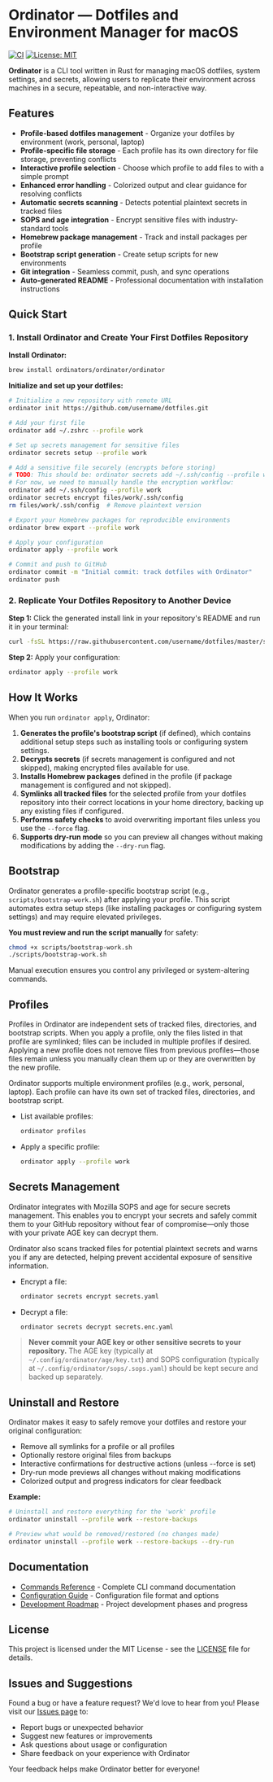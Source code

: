 # Ordinator — Dotfiles and Environment Manager for macOS

[![CI](https://github.com/ordinators/ordinator/workflows/CI/badge.svg)](https://github.com/ordinators/ordinator/actions)
[![License: MIT](https://img.shields.io/badge/License-MIT-yellow.svg)](https://opensource.org/licenses/MIT)

**Ordinator** is a CLI tool written in Rust for managing macOS dotfiles, system settings, and secrets, allowing users to replicate their environment across machines in a secure, repeatable, and non-interactive way.

## Features

- **Profile-based dotfiles management** - Organize your dotfiles by environment (work, personal, laptop)
- **Profile-specific file storage** - Each profile has its own directory for file storage, preventing conflicts
- **Interactive profile selection** - Choose which profile to add files to with a simple prompt
- **Enhanced error handling** - Colorized output and clear guidance for resolving conflicts
- **Automatic secrets scanning** - Detects potential plaintext secrets in tracked files
- **SOPS and age integration** - Encrypt sensitive files with industry-standard tools
- **Homebrew package management** - Track and install packages per profile
- **Bootstrap script generation** - Create setup scripts for new environments
- **Git integration** - Seamless commit, push, and sync operations
- **Auto-generated README** - Professional documentation with installation instructions

## Quick Start

### 1. Install Ordinator and Create Your First Dotfiles Repository

**Install Ordinator:**
```bash
brew install ordinators/ordinator/ordinator
```

**Initialize and set up your dotfiles:**
```bash
# Initialize a new repository with remote URL
ordinator init https://github.com/username/dotfiles.git

# Add your first file
ordinator add ~/.zshrc --profile work

# Set up secrets management for sensitive files
ordinator secrets setup --profile work

# Add a sensitive file securely (encrypts before storing)
# TODO: This should be: ordinator secrets add ~/.ssh/config --profile work
# For now, we need to manually handle the encryption workflow:
ordinator add ~/.ssh/config --profile work
ordinator secrets encrypt files/work/.ssh/config
rm files/work/.ssh/config  # Remove plaintext version

# Export your Homebrew packages for reproducible environments
ordinator brew export --profile work

# Apply your configuration
ordinator apply --profile work

# Commit and push to GitHub
ordinator commit -m "Initial commit: track dotfiles with Ordinator"
ordinator push
```

### 2. Replicate Your Dotfiles Repository to Another Device

**Step 1:** Click the generated install link in your repository's README and run it in your terminal:
```bash
curl -fsSL https://raw.githubusercontent.com/username/dotfiles/master/scripts/install.sh | sh
```

**Step 2:** Apply your configuration:
```bash
ordinator apply --profile work
```

## How It Works

When you run `ordinator apply`, Ordinator:

1. **Generates the profile's bootstrap script** (if defined), which contains additional setup steps such as installing tools or configuring system settings.
2. **Decrypts secrets** (if secrets management is configured and not skipped), making encrypted files available for use.
3. **Installs Homebrew packages** defined in the profile (if package management is configured and not skipped).
4. **Symlinks all tracked files** for the selected profile from your dotfiles repository into their correct locations in your home directory, backing up any existing files if configured.
5. **Performs safety checks** to avoid overwriting important files unless you use the `--force` flag.
6. **Supports dry-run mode** so you can preview all changes without making modifications by adding the `--dry-run` flag.

## Bootstrap

Ordinator generates a profile-specific bootstrap script (e.g., `scripts/bootstrap-work.sh`) after applying your profile. This script automates extra setup steps (like installing packages or configuring system settings) and may require elevated privileges.

**You must review and run the script manually** for safety:
```bash
chmod +x scripts/bootstrap-work.sh
./scripts/bootstrap-work.sh
```
Manual execution ensures you control any privileged or system-altering commands.

## Profiles

Profiles in Ordinator are independent sets of tracked files, directories, and bootstrap scripts. When you apply a profile, only the files listed in that profile are symlinked; files can be included in multiple profiles if desired. Applying a new profile does not remove files from previous profiles—those files remain unless you manually clean them up or they are overwritten by the new profile.

Ordinator supports multiple environment profiles (e.g., work, personal, laptop). Each profile can have its own set of tracked files, directories, and bootstrap script.

- List available profiles:
  ```bash
  ordinator profiles
  ```
- Apply a specific profile:
  ```bash
  ordinator apply --profile work
  ```

## Secrets Management

Ordinator integrates with Mozilla SOPS and age for secure secrets management. This enables you to encrypt your secrets and safely commit them to your GitHub repository without fear of compromise—only those with your private AGE key can decrypt them.

Ordinator also scans tracked files for potential plaintext secrets and warns you if any are detected, helping prevent accidental exposure of sensitive information.

- Encrypt a file:
  ```bash
  ordinator secrets encrypt secrets.yaml
  ```
- Decrypt a file:
  ```bash
  ordinator secrets decrypt secrets.enc.yaml
  ```

> **Never commit your AGE key or other sensitive secrets to your repository.**
> The AGE key (typically at `~/.config/ordinator/age/key.txt`) and SOPS configuration (typically at `~/.config/ordinator/sops/.sops.yaml`) should be kept secure and backed up separately.

## Uninstall and Restore

Ordinator makes it easy to safely remove your dotfiles and restore your original configuration:

- Remove all symlinks for a profile or all profiles
- Optionally restore original files from backups
- Interactive confirmations for destructive actions (unless --force is set)
- Dry-run mode previews all changes without making modifications
- Colorized output and progress indicators for clear feedback

**Example:**
```bash
# Uninstall and restore everything for the 'work' profile
ordinator uninstall --profile work --restore-backups

# Preview what would be removed/restored (no changes made)
ordinator uninstall --profile work --restore-backups --dry-run
```

## Documentation

- [Commands Reference](COMMANDS.md) - Complete CLI command documentation
- [Configuration Guide](CONFIGURATION.md) - Configuration file format and options
- [Development Roadmap](DEVELOPMENT_ROADMAP.md) - Project development phases and progress

## License

This project is licensed under the MIT License - see the [LICENSE](LICENSE) file for details.

## Issues and Suggestions

Found a bug or have a feature request? We'd love to hear from you! Please visit our [Issues page](https://github.com/ordinators/ordinator/issues) to:

- Report bugs or unexpected behavior
- Suggest new features or improvements
- Ask questions about usage or configuration
- Share feedback on your experience with Ordinator

Your feedback helps make Ordinator better for everyone!